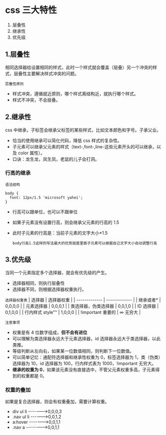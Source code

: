 # css 三大特性

1. 层叠性
2. 继承性
3. 优先级

## 1.层叠性

相同选择器给设置相同的样式，此时一个样式就会覆盖（层叠）另一个冲突的样式，层叠性主要解决样式冲突的问题。

`层叠性原则`

- 样式冲突，遵循就近原则，哪个样式离结构近，就执行哪个样式。
- 样式不冲突，不会层叠。

## 2.继承性

css 中继承，子标签会继承父标签的某些样式，比如文本颜色和字号。子承父业。

- 恰当的使用继承可以简化代码，降低 css 样式的复杂性。
- 子元素可以继承父元素的样式（text-,font-,line-这些元素开头的可以继承，以及 color 属性）。
- 口诀：龙生龙，凤生凤，老鼠的儿子会打洞。

### 行高的继承

`语法结构`

```
body {
  font: 12px/1.5 'microsoft yahei';
}
```

- 行高可以跟单位，也可以不跟单位
- 如果子元素没有设置行高，则会继承父元素的行高的 1.5
- 此时子元素的行高是：当前子元素的文字大小\*1.5

  `body行高1.5这样的写法最大的优势就是里面子元素可以根据自己文字大小自动调整行高`

## 3.优先级

当同一个元素指定多个选择器，就会有优先级的产生。

- 选择器相同，则执行层叠性
- 选择器不同，则根据选择器权重执行。

`选择器权重表`
| 选择器 | 选择器权重 |
| ------------- | ------------- |
| 继承或者\* | 0,0,0,0 |
| 元素选择器 | 0,0,0,1 |
| 类选择器，伪类选择器 | 0,0,1,0 |
| ID 选择器 | 0,1,0,0 |
| 行内样式 style"" | 1,0,0,0 |
| !important 重要的 | ∞ 无穷大 |

`注意事项`

- 权重是有 4 位数字组成，**但不会有进位**
- 可以理解为类选择器永远大于元素选择器，id 选择器永远大于类选择器，以此类推。
- 等级判断从左向右，如果某一位数值相同，则判断下一位数值。
- 可以简单记忆：通配符选择器和继承性权重为 0，标签选择器为 1，类（伪类）选择器为 10，id 选择器为 100，行内样式表为 1000，!important 无穷大。
- **继承的权重为 0**，如果该元素没有直接选中，不管父元素权重多高，子元素得到的权重都是 0。

### 权重的叠加

如果是复合选择器，则会有权重叠加，需要计算权重。

- div ul li ------->0,0,0,3
- .nav ul li ------>0,0,1,2
- a:hover ------->0,0,1,1
- .nav a -------->0,0,1,1
